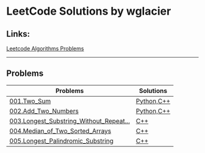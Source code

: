 
# LeetCode Solutions by wglacier


## Links:
[Leetcode Algorithms Problems](https://leetcode.com/problemset/algorithms/)  

---

## Problems

| Problems | Solutions |
|----------|-----------|
| [001.Two_Sum](https://leetcode.com/problems/Two-Sum/) | [Python,C++](./solutions/1.%20Two%20Sum.md) |
| [002.Add_Two_Numbers](https://leetcode.com/problems/Add-Two-Numbers/) | [Python,C++ ](./solutions/2.%20Add%20Two%20Numbers.md) |
| [003.Longest_Substring_Without_Repeat...](https://leetcode.com/problems/Longest-Substring-Without-Repeating-Characters/) | [C++](./solutions/3.%20Longest%20Substring%20Without%20Repeating%20Characters.md) |
| [004.Median_of_Two_Sorted_Arrays](https://leetcode.com/problems/Median-of-Two-Sorted-Arrays/) | [C++](./solutions/4.%20Median%20of%20Two%20Sorted%20Arrays.md) |
| [005.Longest_Palindromic_Substring](https://leetcode.com/problems/Longest-Palindromic-Substring/) | [C++](./solutions/5.%20Longest%20Palindromic%20Substring.md) |